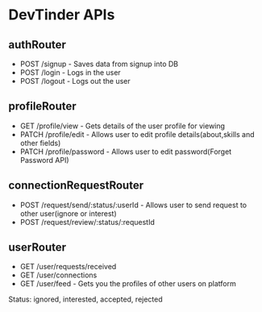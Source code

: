 # DevTinder APIs

## authRouter
- POST /signup   - Saves data from signup into DB
- POST /login    - Logs in the user
- POST /logout   - Logs out the user

## profileRouter
- GET /profile/view   - Gets details of the user profile for viewing
- PATCH /profile/edit   - Allows user to edit profile details(about,skills and other fields)
- PATCH /profile/password  - Allows user to edit password(Forget Password API)

## connectionRequestRouter
- POST /request/send/:status/:userId - Allows user to send request to other user(ignore or interest)
- POST /request/review/:status/:requestId

## userRouter
- GET /user/requests/received
- GET /user/connections
- GET /user/feed - Gets you the profiles of other users on platform


Status: ignored, interested, accepted, rejected